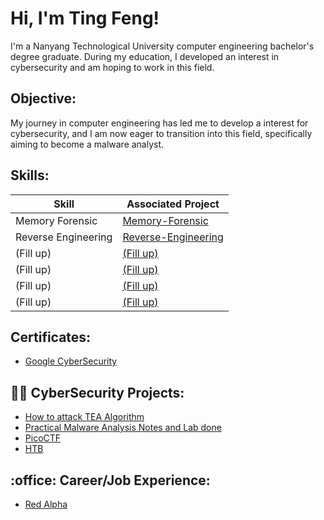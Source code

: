 <h1> Hi, I'm Ting Feng! </h1>
I'm a Nanyang Technological University computer engineering bachelor's degree graduate. During my education, I developed an interest in cybersecurity and am hoping to work in this field.  

<h2> Objective: </h2>
My journey in computer engineering has led me to develop a interest for cybersecurity, and I am now eager to transition into this field, specifically aiming to become a malware analyst.

<h2> Skills: </h2>

| Skill                                         | Associated Project         |
|-----------------------------------------------|----------------------------|
| Memory Forensic                               | <a href="https://github.com/TingFf/Memory-Forensic">Memory-Forensic</a>|
| Reverse Engineering                           | <a href="https://github.com/TingFf/Reverse-Engineering">Reverse-Engineering</a>|
| (Fill up)                                     | <a href="https://google.com">(Fill up)</a>|
| (Fill up)                                     | <a href="https://google.com">(Fill up)</a>|
| (Fill up)                                     | <a href="https://google.com">(Fill up)</a>|
| (Fill up)                                     | <a href="https://google.com">(Fill up)</a>|

<h2> Certificates: </h2>

- [Google CyberSecurity](https://coursera.org/share/082b55692722455473f74bbf3fb640bb)

<h2>👨‍💻 CyberSecurity Projects:</h2>

- [How to attack TEA Algorithm](https://github.com/TingFf/TEA-Algorithm)
- [Practical Malware Analysis Notes and Lab done](https://github.com/TingFf/Practical-Malware-Analysis-Notes-and-Lab)
- [PicoCTF](https://github.com/TingFf/PicoCTF)
- [HTB](https://github.com/TingFf/HTB)


<h2>:office: Career/Job Experience:</h2>

- [Red Alpha](https://github.com/TingFf/Red-Alpha-Specialist-Training-Programme)

